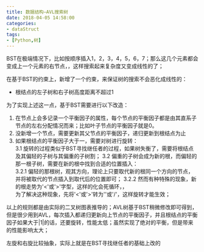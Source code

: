 ```yaml
---
title: 数据结构—AVL搜索树
date: 2018-04-05 14:58:00
categories:
- dataStruct
tags:
- [Python,树]
---  
```


BST在极端情况下，比如按顺序插入1，2，3，4，5，6，7；那么这几个元素都会变成上一个元素的右节点，，这样搜索起来复杂度又变成线性的了；  

在基于BST的约束上，新增了一个约束，来保证树的搜索不会恶化成线性的：
- 根结点的左子树和右子树高度距离不超过1

为了实现上述这一点，基于BST需要进行以下改造：  
1. 在节点上会多记录一个平衡因子的属性，每个节点的平衡因子都是由其直系子节点的左右分配情况而来；比如叶子节点的平衡因子就是0。  
2. 没新增一个节点，需要更新其父节点的平衡因子，递归更新到根结点为止  
3. 如果根结点的平衡因子大于一，需要对树进行旋转：  
3.1 旋转的过程类似于BST寻找继任者的过程，如果树失衡了，需要将根结点及其偏轻的子树与其偏重的子树割；
3.2 偏重的子树会成为新的根，而偏轻的那一根子树，需要在新的根中找到合适的位置插入：  
3.2.1 偏轻的那根树，观其方向，理论上只要取代新的根同一个方向的节点，并将被取代的节点插入到取代后的位置即可；
3.2.2 然而有种特殊的现象，新的根走势为'<'或'>'字型，这样的化会死循环，，  
为了解决这种现象，先将'<'或'>'转为'\'或'/'，这样旋转才能生效；

以上的规则都是由实际的二叉树图表推导的；AVL树基于BST稍微修改即可得到，但是很少用到AVL，每次插入都递归更新向上节点的平衡因子，并且根结点的平衡因子如果大于|1|的话，还要旋转，性能太低；虽然实现了绝对的平衡，但是带来的性能影响太大；  

左旋和右旋比较抽象，实际上就是在BST寻找继任者的基础上改的